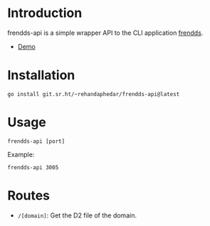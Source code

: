 # Introduction

frendds-api is a simple wrapper API to the CLI application [frendds](https://sr.ht/~rehandaphedar/frendds).

- [Demo](https://frendds-api.demos.rehandaphedar.com)

# Installation

```shell
go install git.sr.ht/~rehandaphedar/frendds-api@latest
```

# Usage

```shell
frendds-api [port]
```

Example:

```shell
frendds-api 3005
```

# Routes

- `/[domain]`: Get the D2 file of the domain.
